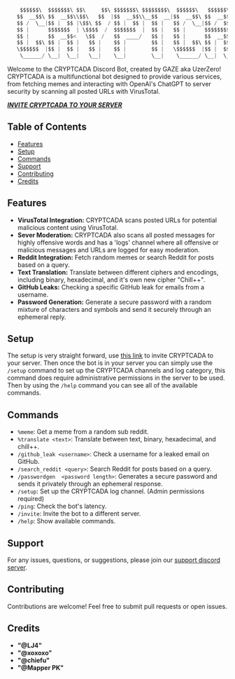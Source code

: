 ```python
    $$$$$$\  $$$$$$$\ $$\     $$\ $$$$$$$\ $$$$$$$$\  $$$$$$\   $$$$$$\  $$$$$$$\   $$$$$$\
   $$  __$$\ $$  __$$\\$$\   $$  |$$  __$$\\__$$  __|$$  __$$\ $$  __$$\ $$  __$$\ $$  __$$\
   $$ /  \__|$$ |  $$ |\$$\ $$  / $$ |  $$ |  $$ |   $$ /  \__|$$ /  $$ |$$ |  $$ |$$ /  $$ |
   $$ |      $$$$$$$  | \$$$$  /  $$$$$$$  |  $$ |   $$ |      $$$$$$$$ |$$ |  $$ |$$$$$$$$ |
   $$ |      $$  __$$<   \$$  /   $$  ____/   $$ |   $$ |      $$  __$$ |$$ |  $$ |$$  __$$ |
   $$ |  $$\ $$ |  $$ |   $$ |    $$ |        $$ |   $$ |  $$\ $$ |  $$ |$$ |  $$ |$$ |  $$ |
   \$$$$$$  |$$ |  $$ |   $$ |    $$ |        $$ |   \$$$$$$  |$$ |  $$ |$$$$$$$  |$$ |  $$ |
    \______/ \__|  \__|   \__|    \__|        \__|    \______/ \__|  \__|\_______/ \__|  \__|

```

Welcome to the CRYPTCADA Discord Bot, created by GAZE aka UzerZero! CRYPTCADA is a multifunctional bot designed to provide various services, from fetching memes and interacting with OpenAI's ChatGPT to server security by scanning all posted URLs with VirusTotal.

[***INVITE CRYPTCADA TO YOUR SERVER***](https://discord.com/api/oauth2/authorize?client_id=1158761436001091595&permissions=8&scope=bot+applications.commands)

## Table of Contents

- [Features](#features)
- [Setup](#setup)
- [Commands](#commands)
- [Support](#support)
- [Contributing](#contributing)
- [Credits](#credits)

## Features

- **VirusTotal Integration:** CRYPTCADA scans posted URLs for potential malicious content using VirusTotal.
- **Sever Moderation:** CRYPTCADA also scans all posted messages for highly offensive words and has a 'logs' channel where all offensive or malicious messages and URLs are logged for easy moderation.
- **Reddit Integration:** Fetch random memes or search Reddit for posts based on a query.
- **Text Translation:** Translate between different ciphers and encodings, including binary, hexadecimal, and it's own new cipher "Chill++".
- **GitHub Leaks:** Checking a specific GitHub leak for emails from a username.
- **Password Generation:** Generate a secure password with a random mixture of characters and symbols and send it securely through an ephemeral reply.

## Setup

The setup is very straight forward, use [this link](https://discord.com/api/oauth2/authorize?client_id=1158761436001091595&permissions=8&scope=bot+applications.commands) to invite CRYPTCADA to your server.
Then once the bot is in your server you can simply use the `/setup` command to set up the CRYPTCADA channels and log category, this command does require administrative permissions in the server to be used. Then by using the `/help` command you can see all of the available commands.

## Commands

- `%meme`: Get a meme from a random sub reddit.
- `%translate <text>`: Translate between text, binary, hexadecimal, and chill++.
- `/github_leak <username>`: Check a username for a leaked email on GitHub.
- `/search_reddit <query>`: Search Reddit for posts based on a query.
- `/passwordgen  <password length>`: Generates a secure password and sends it privately through an ephemeral response.
- `/setup`: Set up the CRYPTCADA log channel. (Admin permissions required)
- `/ping`: Check the bot's latency.
- `/invite`: Invite the bot to a different server.
- `/help`: Show available commands.

## Support

For any issues, questions, or suggestions, please join our [support discord server](https://discord.gg/ZPy7Ddxad8).

## Contributing

Contributions are welcome! Feel free to submit pull requests or open issues.

## Credits

- **"@LJ4"**
- **"@xoxoxo"**
- **"@chiefu"**
- **"@Mapper PK"**
